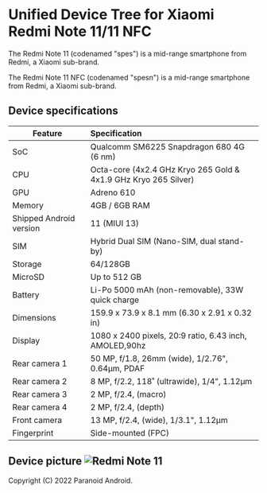 # Unified Device Tree for Xiaomi Redmi Note 11/11 NFC

The Redmi Note 11 (codenamed "spes") is a mid-range smartphone from Redmi, a Xiaomi sub-brand.

The Redmi Note 11 NFC (codenamed "spesn") is a mid-range smartphone from Redmi, a Xiaomi sub-brand.

## Device specifications

| Feature                 | Specification                                               |
| ----------------------- | :---------------------------------------------------------- |
| SoC                     | Qualcomm SM6225 Snapdragon 680 4G (6 nm)                    |
| CPU                     | Octa-core (4x2.4 GHz Kryo 265 Gold & 4x1.9 GHz Kryo 265 Silver)|
| GPU                     | Adreno 610                                                  |
| Memory                  | 4GB / 6GB RAM                                               |
| Shipped Android version | 11 (MIUI 13)                                                |
| SIM                     | Hybrid Dual SIM (Nano-SIM, dual stand-by)                   |
| Storage                 | 64/128GB                                                    |
| MicroSD                 | Up to 512 GB                                                |
| Battery                 | Li-Po 5000 mAh (non-removable), 33W quick charge            |
| Dimensions              | 159.9 x 73.9 x 8.1 mm (6.30 x 2.91 x 0.32 in)               |
| Display                 | 1080 x 2400 pixels, 20:9 ratio, 6.43 inch, AMOLED,90hz      |
| Rear camera 1           | 50 MP, f/1.8, 26mm (wide), 1/2.76", 0.64µm, PDAF            |
| Rear camera 2           | 8 MP, f/2.2, 118˚ (ultrawide), 1/4", 1.12µm                 |
| Rear camera 3           | 2 MP, f/2.4, (macro)                                        |
| Rear camera 4           | 2 MP, f/2.4, (depth)                                        |
| Front camera            | 13 MP, f/2.4, (wide), 1/3.1", 1.12µm                        |
| Fingerprint             | Side-mounted (FPC)                                          |

## Device picture ![Redmi Note 11](https://fdn2.gsmarena.com/vv/pics/xiaomi/xiaomi-redmi-note-11-global-1.jpg "Redmi Note 11")

Copyright (C) 2022 Paranoid Android.
